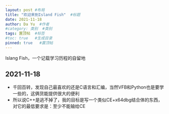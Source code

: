 ```yaml
---
layout: post #布局
title: "欢迎来到Island Fish"  #标题
date: 2021-11-18
author: Da Yu  #作者
#category: 类别  #类别
tags: 置顶帖  #标签
#toc: true   #生成目录
pinned: true   #置顶帖
---
```

Islang Fish，一个记载学习历程的自留地

## 2021-11-18
- 千回百转，发现自己最喜欢的还是C语言和汇编，当然VFB和Python也是要学一些的，这俩货能提供很大的便利
- 所以说C++是逃不掉了，我的目标是写一个类似CE+x64dbg结合体的东西，对它的最低要求是：至少不能输给CE
